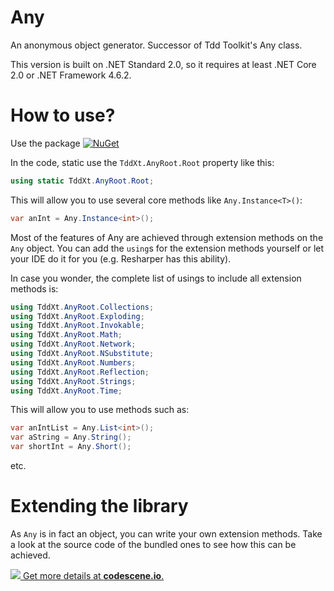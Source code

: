 # Any

An anonymous object generator. Successor of Tdd Toolkit's Any class. 

This version is built on .NET Standard 2.0, so it requires at least .NET Core 2.0 or .NET Framework 4.6.2.

# How to use?

Use the package [![NuGet](https://img.shields.io/nuget/v/Any.svg?style=flat-square)](https://www.nuget.org/packages/Any/)

In the code, static use the `TddXt.AnyRoot.Root` property like this:

```csharp
using static TddXt.AnyRoot.Root;
```

This will allow you to use several core methods like `Any.Instance<T>()`:

```csharp
var anInt = Any.Instance<int>();
```

Most of the features of Any are achieved through extension methods on the `Any` object. 
You can add the `using`s for the extension methods yourself or let your IDE do it for you (e.g. Resharper has this ability).

In case you wonder, the complete list of usings to include all extension methods is:

```csharp
using TddXt.AnyRoot.Collections;
using TddXt.AnyRoot.Exploding;
using TddXt.AnyRoot.Invokable;
using TddXt.AnyRoot.Math;
using TddXt.AnyRoot.Network;
using TddXt.AnyRoot.NSubstitute;
using TddXt.AnyRoot.Numbers;
using TddXt.AnyRoot.Reflection;
using TddXt.AnyRoot.Strings;
using TddXt.AnyRoot.Time;
```

This will allow you to use methods such as:

```csharp
var anIntList = Any.List<int>();
var aString = Any.String();
var shortInt = Any.Short();
```

etc.

# Extending the library

As `Any` is in fact an object, you can write your own extension methods. 
Take a look at the source code of the bundled ones to see how this can be achieved.

[![](https://codescene.io/projects/2874/status.svg) Get more details at **codescene.io**.](https://codescene.io/projects/2874/jobs/latest-successful/results)
